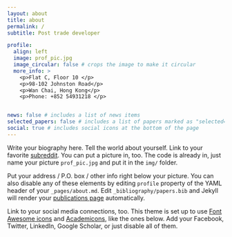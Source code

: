 ```yaml
---
layout: about
title: about
permalink: /
subtitle: Post trade developer

profile:
  align: left
  image: prof_pic.jpg
  image_circular: false # crops the image to make it circular
  more_info: >
    <p>Flat C, Floor 10 </p>
    <p>98-102 Johnston Road</p>
    <p>Wan Chai, Hong Kong</p>
    <p>Phone: +852 54931218 </p>


news: false # includes a list of news items
selected_papers: false # includes a list of papers marked as "selected={true}"
social: true # includes social icons at the bottom of the page
---
```


Write your biography here. Tell the world about yourself. Link to your favorite [subreddit](http://reddit.com). You can put a picture in, too. The code is already in, just name your picture `prof_pic.jpg` and put it in the `img/` folder.

Put your address / P.O. box / other info right below your picture. You can also disable any of these elements by editing `profile` property of the YAML header of your `_pages/about.md`. Edit `_bibliography/papers.bib` and Jekyll will render your [publications page](/al-folio/publications/) automatically.

Link to your social media connections, too. This theme is set up to use [Font Awesome icons](https://fontawesome.com/) and [Academicons](https://jpswalsh.github.io/academicons/), like the ones below. Add your Facebook, Twitter, LinkedIn, Google Scholar, or just disable all of them.
